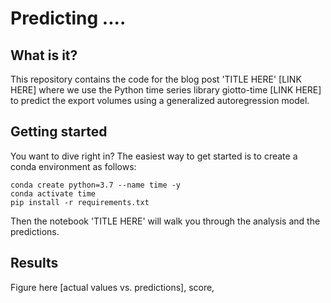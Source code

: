 # Predicting ....

## What is it?
This repository contains the code for the blog post 'TITLE HERE' [LINK HERE] where we use the Python time series library giotto-time [LINK HERE] to predict the export volumes using a generalized autoregression model. 

## Getting started
You want to dive right in? The easiest way to get started is to create a conda environment as follows:
```
conda create python=3.7 --name time -y
conda activate time
pip install -r requirements.txt
```
Then the notebook 'TITLE HERE' will walk you through the analysis and the predictions.

## Results

Figure here [actual values vs. predictions], score, 
